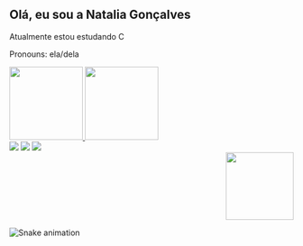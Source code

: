## Olá, eu sou a Natalia Gonçalves

Atualmente estou estudando C

Pronouns: ela/dela

<div>
  <a href="https://github.com/nataliaag">
  <img height="130em" src="https://github-readme-stats.vercel.app/api?username=nataliaag&show_icons=true&theme=apprentice&include_all_commits=true&count_private=true"/>
  <img height="130em" src="https://github-readme-stats.vercel.app/api/top-langs/?username=nataliaag&layout=compact&langs_count=7&theme=apprentice"/>
</div>

<div>  
  <a href="https://www.linkedin.com/in/nataliaag" target="_blank"><img src="https://img.shields.io/badge/-LinkedIn-%230077B5?style=for-the-badge&logo=linkedin&logoColor=white" target="_blank"></a> 
  <a href = "mailto: nataliaag_@hotmail.com" target="_blank"><img src="https://img.shields.io/badge/Microsoft_Outlook-0078D4?style=for-the-badge&logo=microsoft-outlook&logoColor=white" target="_blank"></a>
  <a href="https://instagram.com/nataliaag.n" target="_blank"><img src="https://img.shields.io/badge/-Instagram-%23E4405F?style=for-the-badge&logo=instagram&logoColor=white" target="_blank"></a>
</div>
  
<div align="right">
    <img width="120" src="https://media.discordapp.net/attachments/693590846460919838/928755969272479794/picasion.com_17466c2aaf1834d9af6b5f545e247ff4.gif">
</div>
 
  ![Snake animation](https://github.com/nataliaag/nataliaag/blob/output/github-contribution-grid-snake.svg)
</div>
  
  

  
